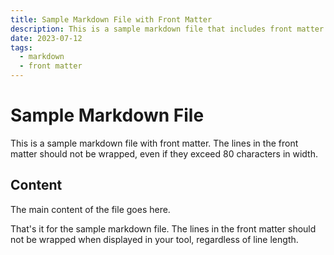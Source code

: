 ```yaml
---
title: Sample Markdown File with Front Matter
description: This is a sample markdown file that includes front matter. The lines in the front matter should not be wrapped, even if they exceed 80 characters in width.
date: 2023-07-12
tags:
  - markdown
  - front matter
---
```


# Sample Markdown File

This is a sample markdown file with front matter. The lines in the front matter
should not be wrapped, even if they exceed 80 characters in width.

## Content

The main content of the file goes here.

That's it for the sample markdown file. The lines in the front matter should not
be wrapped when displayed in your tool, regardless of line length.
